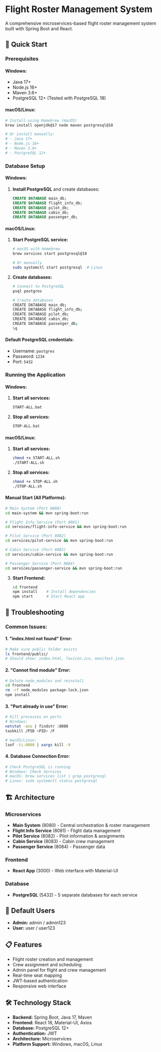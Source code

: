 # Flight Roster Management System

A comprehensive microservices-based flight roster management system built with Spring Boot and React.

## 🚀 Quick Start

### Prerequisites

#### **Windows:**
- Java 17+
- Node.js 16+
- Maven 3.6+
- PostgreSQL 12+ (Tested with PostgreSQL 18)

#### **macOS/Linux:**
```bash
# Install using Homebrew (macOS)
brew install openjdk@17 node maven postgresql@18

# Or install manually:
# - Java 17+
# - Node.js 16+
# - Maven 3.6+
# - PostgreSQL 12+
```

### Database Setup

#### **Windows:**
1. **Install PostgreSQL** and create databases:
   ```sql
   CREATE DATABASE main_db;
   CREATE DATABASE flight_info_db;
   CREATE DATABASE pilot_db;
   CREATE DATABASE cabin_db;
   CREATE DATABASE passenger_db;
   ```

#### **macOS/Linux:**
1. **Start PostgreSQL service:**
   ```bash
   # macOS with Homebrew
   brew services start postgresql@18
   
   # Or manually
   sudo systemctl start postgresql  # Linux
   ```

2. **Create databases:**
   ```bash
   # Connect to PostgreSQL
   psql postgres
   
   # Create databases
   CREATE DATABASE main_db;
   CREATE DATABASE flight_info_db;
   CREATE DATABASE pilot_db;
   CREATE DATABASE cabin_db;
   CREATE DATABASE passenger_db;
   \q
   ```

#### **Default PostgreSQL credentials:**
- Username: `postgres`
- Password: `1234`
- Port: `5432`

### Running the Application

#### **Windows:**
1. **Start all services:**
   ```bash
   START-ALL.bat
   ```

2. **Stop all services:**
   ```bash
   STOP-ALL.bat
   ```

#### **macOS/Linux:**
1. **Start all services:**
   ```bash
   chmod +x START-ALL.sh
   ./START-ALL.sh
   ```

2. **Stop all services:**
   ```bash
   chmod +x STOP-ALL.sh
   ./STOP-ALL.sh
   ```

#### **Manual Start (All Platforms):**
   ```bash
   # Main System (Port 8080)
   cd main-system && mvn spring-boot:run
   
   # Flight Info Service (Port 8081)
   cd services/flight-info-service && mvn spring-boot:run
   
   # Pilot Service (Port 8082)
   cd services/pilot-service && mvn spring-boot:run
   
   # Cabin Service (Port 8083)
   cd services/cabin-service && mvn spring-boot:run
   
   # Passenger Service (Port 8084)
   cd services/passenger-service && mvn spring-boot:run
   ```

3. **Start Frontend:**
   ```bash
   cd frontend
   npm install    # Install dependencies
   npm start      # Start React app
   ```

## 🔧 **Troubleshooting**

### **Common Issues:**

#### **1. "index.html not found" Error:**
```bash
# Make sure public folder exists
ls frontend/public/
# Should show: index.html, favicon.ico, manifest.json
```

#### **2. "Cannot find module" Error:**
```bash
# Delete node_modules and reinstall
cd frontend
rm -rf node_modules package-lock.json
npm install
```

#### **3. "Port already in use" Error:**
```bash
# Kill processes on ports
# Windows:
netstat -ano | findstr :8080
taskkill /PID <PID> /F

# macOS/Linux:
lsof -ti:8080 | xargs kill -9
```

#### **4. Database Connection Error:**
```bash
# Check PostgreSQL is running
# Windows: Check Services
# macOS: brew services list | grep postgresql
# Linux: sudo systemctl status postgresql
```

## 🏗️ Architecture

### Microservices
- **Main System** (8080) - Central orchestration & roster management
- **Flight Info Service** (8081) - Flight data management
- **Pilot Service** (8082) - Pilot information & assignments
- **Cabin Service** (8083) - Cabin crew management
- **Passenger Service** (8084) - Passenger data

### Frontend
- **React App** (3000) - Web interface with Material-UI

### Database
- **PostgreSQL** (5432) - 5 separate databases for each service

## 👤 Default Users

- **Admin:** admin / admin123
- **User:** user / user123

## 📋 Features

- Flight roster creation and management
- Crew assignment and scheduling
- Admin panel for flight and crew management
- Real-time seat mapping
- JWT-based authentication
- Responsive web interface

## 🛠️ Technology Stack

- **Backend:** Spring Boot, Java 17, Maven
- **Frontend:** React 18, Material-UI, Axios
- **Database:** PostgreSQL 12+
- **Authentication:** JWT
- **Architecture:** Microservices
- **Platform Support:** Windows, macOS, Linux
